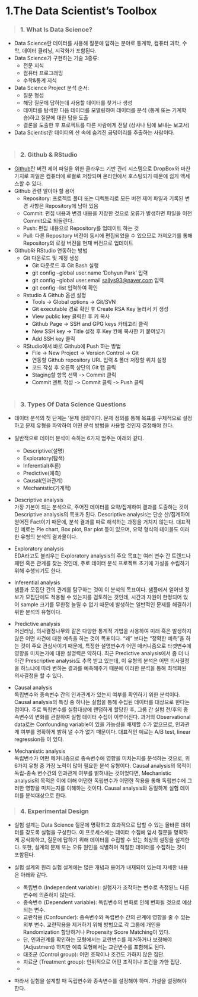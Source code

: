 1.The Data Scientist’s Toolbox
================

> ### 1. What Is Data Science?

-   Data Science란 데이터를 사용해 질문에 답하는 분야로 통계학, 컴퓨터
    과학, 수학, 데이터 클리닝, 시각화가 포함된다.
-   Data Science가 구현하는 기술 3종류:
    -   전문 지식
    -   컴퓨터 프로그래밍
    -   수학&통계 지식  
-   Data Science Project 분석 순서:
    -   질문 형성
    -   해당 질문에 답하는데 사용할 데이터를 찾거나 생성
    -   데이터를 탐색한 다음 데이터를 모델링하여 데이터를 분석 (통계
        또는 기계학습)하고 질문에 대한 답을 도출
    -   결론을 도출한 후 프로젝트를 다른 사람에게 전달 (상사나 팀에
        보내는 보고서)
-   Data Scientist란 데이터의 산 속에 숨겨진 금덩어리를 추출하는
    사람이다.  
    <br>

> ### 2. Github & RStudio

-   [Github](https://github.com/)란 버전 제어 파일을 위한 클라우드 기반
    관리 시스템으로 DropBox와 마찬가지로 파일은 컴퓨터에 로컬로 저장되며
    온라인에서 호스팅되기 때문에 쉽게 액세스할 수 있다.
-   Github 관련 알아야 할 용어
    -   Repository: 프로젝트 폴더 또는 디렉토리로 모든 버전 제어 파일과
        기록된 변경 사항은 Repository에 남아 있음
    -   Commit: 편집 내용과 변경 내용을 저장한 것으로 오류가 발생하면
        파일을 이전 Commit으로 되돌린다.
    -   Push: 편집 내용으로 Repository를 업데이트 하는 것
    -   Pull: 다른 Repository 버전이 동시에 편집되었을 수 있으므로
        가져오기를 통해 Repository의 로컬 버전을 현재 버전으로 업데이트
-   Github와 RStudio 연동하는 방법
    -   Git 다운로드 및 계정 생성
        -   Git 다운로드 후 Git Bash 실행
        -   git config –global user.name ‘Dohyun Park’ 입력
        -   git config –global user.email <sallys93@naver.com> 입력
        -   git config –list 입력하여 확인
    -   Rstudio & Github 옵션 설정
        -   Tools -&gt; Global options -&gt; Git/SVN
        -   Git executable 경로 확인 후 Create RSA Key 눌러서 키 생성
        -   View public key 클릭한 후 키 복사
        -   Github Page -&gt; SSH and GPG keys 카테고리 클릭
        -   New SSH key -&gt; Title 설정 후 Key 칸에 복사한 키 붙여넣기
        -   Add SSH key 클릭
    -   RStudio에서 바로 Github에 Push 하는 방법
        -   File -&gt; New Project -&gt; Version Control -&gt; Git
        -   연동할 Github repository URL 입력 & 폴더 저장할 위치 설정
        -   코드 작성 후 오른쪽 상단의 Git 탭 클릭
        -   Staging할 항목 선택 -&gt; Commit 클릭
        -   Commit 멘트 작성 -&gt; Commit 클릭 -&gt; Push 클릭  
            <br>

> ### 3. Types Of Data Science Questions

-   데이터 분석의 첫 단계는 ’문제 정의’이다. 문제 정의를 통해 목표를
    구체적으로 설정하고 문제 유형을 파악하여 어떤 분석 방법을 사용할
    것인지 결정해야 한다.

-   일반적으로 데이터 분석이 속하는 6가지 범주는 아래와 같다.

    -   Descriptive(설명)
    -   Exploratory(탐색)
    -   Inferential(추론)
    -   Predictive(예측)
    -   Causal(인과관계)
    -   Mechanistic(기계적)

-   Descriptive analysis  
    가장 기본이 되는 분석으로, 주어진 데이터를 요약/집계하여 결과를
    도출하는 것이 Descriptive analysis의 목표가 된다. Descriptive
    analysis는 단순 산/집계하여 얻어진 Fact이기 때문에, 분석 결과를 따로
    해석하는 과정을 거치지 않는다. 대표적인 예로는 Pie chart, Box plot,
    Bar plot 등이 있으며, 요약 형식의 테이블도 이러한 유형의 분석의
    결과물이다.

-   Exploratory analysis  
    EDA라고도 불리우는 Exploratory analysis의 주요 목표는 여러 변수 간
    트렌드나 패턴 혹은 관계를 찾는 것인데, 주로 데이터 분석 프로젝트
    초기에 가설을 수립하기 위해 수행되기도 한다.

-   Inferential analysis  
    샘플과 모집단 간의 관계를 탐구하는 것이 이 분석의 목표이다. 샘플에서
    얻어낸 정보가 모집단에도 적용될 수 있는지를 검토하는 것인데, 시간과
    자원이 한정되어 있어 sample 크기를 무한정 늘릴 수 없기 때문에
    발생하는 일반적인 문제를 해결하기 위한 분석의 유형이다.

-   Predictive analysis  
    머신러닝, 의사결정나무와 같은 다양한 통계적 기법을 사용하여 미래
    혹은 발생하지 않은 어떤 사건에 대한 예측을 하는 것이 목표이다. “왜”
    보다는 “정확한 예측”을 하는 것이 주요 관심사이기 때문에, 특정한
    설명변수가 어떤 매커니즘으로 타겟변수에 영향을 미치는가에 대한
    설명력은 약하다. 최근 Predictive analysis에서 좀 더 나아간
    Prescriptive analysis도 추목 받고 있는데, 이 유형의 분석은 어떤
    의사결정을 하느냐에 따라 변하는 결과를 예측해주기 때문에 이러한
    분석을 통해 최적화된 의사결정을 할 수 있다.

-   Causal analysis  
    독립변수와 종속변수 간의 인과관계가 있는지 여부를 확인하기 위한
    분석이다. Causal analysis의 특징 중 하나는 실험을 통해 수집된
    데이터를 대상으로 한다는 점이다. 주로 독립변수를 실험대상에 랜덤하게
    할당한 후, 그룹 간 실험 전/후의 종속변수의 변화를 관찰하여 실험
    데이터 수집이 이루어진다. 과거의 Observational data로는 Confounding
    variable이 있을 가능성을 배제할 수가 없으므로, 인과관계 여부를
    명확하게 밝혀 낼 수가 없기 때문이다. 대표적인 예로는 A/B test,
    linear regression등 이 있다.

-   Mechanistic analysis  
    독립변수가 어떤 메커니즘으로 종속변수에 영향을 미치는지를 분석하는
    것으로, 위 6가지 유형 중 가장 노력이 많이 필요한 분석 유형이다.
    Causal analysis의 목적이 독립-종속 변수간의 인과관계 여부를 밝혀내는
    것이었다면, Mechanistic analysis의 목적은 이에 더해 어떤한
    독립변수가 어떤한 작용을 통해 독립변수에 그러한 영향을 미치는지를
    이해하는 것이다. Causal analysis와 동일하게 실험 데이터를
    분석대상으로 한다. <br>

> ### 4. Experimental Design

-   실험 설계는 Data Science 질문에 명확하고 효과적으로 답할 수 있는
    올바른 데이터를 갖도록 실험을 구성한다. 이 프로세스에는 데이터
    수집에 앞서 질문을 명확하게 공식화하고, 질문에 답하기 위해 데이터를
    수집할 수 있는 최상의 설정을 설계한다. 또한, 설계의 문제 또는 오류
    원인을 식별하며 적절한 데이터를 수집하는 것이 포함된다.

-   실험 설계의 원리 실험 설계에는 많은 개념과 용어가 내재되어 있는데
    자세한 내용은 아래와 같다.

    -   독립변수 (Independent variable): 실험자가 조작하는 변수로
        측정된느 다른 변수에 의존하지 않는다.
    -   종속변수 (Dependent variable): 독립변수의 변화로 인해 변화될
        것으로 예상되는 변수.
    -   교란작용 (Confounder): 종속변수와 독립변수 간의 관계에 영향을 줄
        수 있는 외부 변수. 교랸작용을 제거하기 위해 방법으로 각 그룹에
        개인을 Randomization 할당하거나 Propensity Score Matching이
        있다.  
    -   단, 인과관계를 확인하는 모형에서는 교란변수를 제거하거나
        보정해야(Adjustment) 하지만 예측 모형에서는 교란변수를 포함해도
        된다.
    -   대조군 (Control group): 어떤 조작이나 조건도 가하지 않은 집단.
    -   치료군 (Treatment group): 인위적으로 어떤 조작이나 조건을 가한
        집단.
    -   

-   따라서 실험을 설계할 때 독립변수와 종속변수를 설정해야 하며. 가설을
    설정해야 한다. <br>
